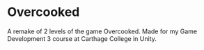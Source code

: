 # Overcooked
A remake of 2 levels of the game Overcooked.  Made for my Game Development 3 course at Carthage College in Unity.
